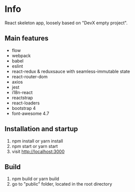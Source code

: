 # Info
React skeleton app, loosely based on "DevX empty project".

## Main features
* flow
* webpack
* babel
* eslint
* react-redux & reduxsauce with seamless-immutable state
* react-router-dom
* axios
* jest
* i18n-react
* reactstrap
* react-loaders
* bootstrap 4
* font-awesome 4.7

## Installation and startup
1. npm install or yarn install
2. npm start or yarn start
3. visit [http://localhost:3000](http://localhost:3000/)

## Build
1. npm build or yarn build
2. go to "public" folder, located in the root directory
